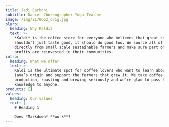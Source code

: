 ```yaml
---
title: Jadi Carboni
subtitle: Dancer Choreographer Yoga Teacher
image: /img/2170662_orig.jpg
blurb:
  heading: Why Kaldi?
  text: >-
    *Kaldi* is the coffee store for everyone who believes that great coffee
    shouldn't just taste good, it should do good too. We source all of our beans
    directly from small scale sustainable farmers and make sure part of the
    profits are reinvested in their communities.
intro:
  heading: What we offer
  text: >-
    Kaldi is the ultimate spot for coffee lovers who want to learn about their
    java’s origin and support the farmers that grew it. We take coffee
    production, roasting and brewing seriously and we’re glad to pass that
    knowledge to anyone.
products: []
values:
  heading: Our values
  text: |-
    # Heading 1 

    Does *Markdown* **work**?
---
```


